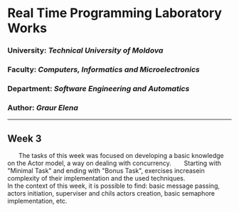 # Real Time Programming Laboratory Works

### University: _Technical University of Moldova_
### Faculty: _Computers, Informatics and Microelectronics_
### Department: _Software Engineering and Automatics_
### Author: _Graur Elena_

----

## Week 3
&ensp;&ensp;&ensp; The tasks of this week was focused on developing a basic 
knowledge on the Actor model, a way on dealing with concurrency.
&ensp;&ensp;&ensp; Starting with "Minimal Task" and ending with "Bonus Task",
exercises increasein complexity of their implementation and the used techniques. \
In the context of this week, it is possible to find: basic message passing, actors initiation, 
superviser and chils actors creation, basic semaphore implementation, etc.